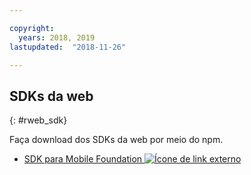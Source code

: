 ```yaml
---

copyright:
  years: 2018, 2019
lastupdated:  "2018-11-26"

---
```


##	SDKs da web
{: #rweb_sdk}

Faça download dos SDKs da web por meio do npm.

* [SDK para Mobile Foundation ![Ícone de link externo](../../icons/launch-glyph.svg "Ícone de link externo")](https://www.npmjs.com/package/ibm-mfp-web-sdk)

